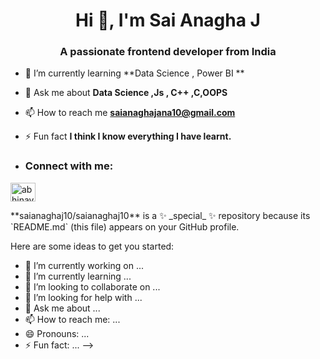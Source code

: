 
<h1 align="center">Hi 👋, I'm Sai Anagha J</h1>
<h3 align="center">A passionate frontend developer from India</h3>


- 🌱 I’m currently learning **Data Science , Power BI **

- 💬 Ask me about **Data Science ,Js , C++ ,C,OOPS**

- 📫 How to reach me **saianaghajana10@gmail.com**

- ⚡ Fun fact **I think I know everything I have learnt.**

- <h3 align="left">Connect with me:</h3>
<p align="left">
<a href="https://www.linkedin.com/in/sai-anagha-j-a019b3259" target="blank"><img align="center" src="https://raw.githubusercontent.com/rahuldkjain/github-profile-readme-generator/master/src/images/icons/Social/linked-in-alt.svg" alt="abhinav-kumar-8395b61b2" height="30" width="40" /></a>

</p>
**saianaghaj10/saianaghaj10** is a ✨ _special_ ✨ repository because its `README.md` (this file) appears on your GitHub profile.

Here are some ideas to get you started:

- 🔭 I’m currently working on ...
- 🌱 I’m currently learning ...
- 👯 I’m looking to collaborate on ...
- 🤔 I’m looking for help with ...
- 💬 Ask me about ...
- 📫 How to reach me: ...
- 😄 Pronouns: ...
- ⚡ Fun fact: ...
-->
